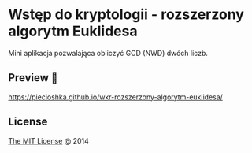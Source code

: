 # Wstęp do kryptologii - rozszerzony algorytm Euklidesa

Mini aplikacja pozwalająca obliczyć GCD (NWD) dwóch liczb.

## Preview 🎉

<https://piecioshka.github.io/wkr-rozszerzony-algorytm-euklidesa/>

## License

[The MIT License](https://piecioshka.mit-license.org/) @ 2014
